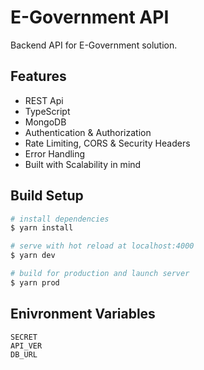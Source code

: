 # E-Government API

Backend API for E-Government solution.

## Features

- REST Api
- TypeScript
- MongoDB
- Authentication & Authorization
- Rate Limiting, CORS & Security Headers
- Error Handling
- Built with Scalability in mind

## Build Setup

```bash
# install dependencies
$ yarn install

# serve with hot reload at localhost:4000
$ yarn dev

# build for production and launch server
$ yarn prod
```

## Enivronment Variables

```env
SECRET
API_VER
DB_URL
```
